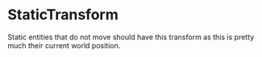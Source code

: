 # StaticTransform

Static entities that do not move should have this transform as this is pretty much their current world position.
